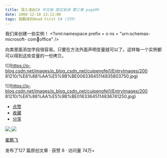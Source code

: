 ```yaml
---
title: 深入浅出C# 中文版 图文皆译 第三章 page99
date: 2008-12-10 13:11:00
tags: 我翻译的Head First C#（习作）
---
```

我们来创建一些实例！  <?xml:namespace prefix = o ns = "urn:schemas-microsoft-
com:office:office" />

向类里面添加字段很容易。只要在方法外面声明变量就可以了。这样每一个实例都可以得到这些变量的一份拷贝。

![](https://p-blog.csdn.net/images/p_blog_csdn_net/cuipengfei1/EntryImages/200
81210/%E6%88%AA%E5%9B%BE00633645114835803750.jpg)

![](https://p-blog.csdn.net/images/p_blog_csdn_net/cuipengfei1/EntryImages/200
81210/%E6%88%AA%E5%9B%BE01633645114836741250.jpg)

  * [ 点赞  ](javascript:;)
  * [ 收藏  ](javascript:;)
  * [ 分享 ](javascript:;)

[ ![](https://profile.csdnimg.cn/5/2/5/3_cuipengfei1)
![](https://g.csdnimg.cn/static/user-reg-year/1x/11.png)
](https://blog.csdn.net/cuipengfei1)

[ 崔鹏飞 ](https://blog.csdn.net/cuipengfei1)

发布了127 篇原创文章  ·  获赞 8  ·  访问量 74万+

